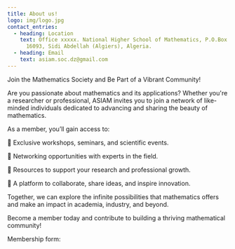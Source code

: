 ```yaml
---
title: About us!
logo: img/logo.jpg
contact_entries:
  - heading: Location
    text: Office xxxxx. National Higher School of Mathematics, P.O.Box 75, Mahelma
      16093, Sidi Abdellah (Algiers), Algeria.
  - heading: Email
    text: asiam.soc.dz@gmail.com
---
```

Join the Mathematics Society and Be Part of a Vibrant Community!

Are you passionate about mathematics and its applications? Whether you're a researcher or professional, ASIAM invites you to join a network of like-minded individuals dedicated to advancing and sharing the beauty of mathematics.

As a member, you’ll gain access to:

🔹 Exclusive workshops, seminars, and scientific events.

🔹 Networking opportunities with experts in the field.

🔹 Resources to support your research and professional growth.

🔹 A platform to collaborate, share ideas, and inspire innovation.

Together, we can explore the infinite possibilities that mathematics offers and make an impact in academia, industry, and beyond.

Become a member today and contribute to building a thriving mathematical community!

Membership form:

